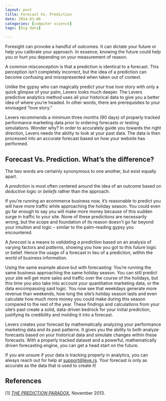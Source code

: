 ```yaml
---
layout: post
title: Forecast Vs. Prediction
date: 2014-03-06
categories: [computer science]
tags: [big data]

---
```


Foresight can provoke a handful of outcomes. It can dictate your future or help you calibrate your approach. In essence, knowing the future could help you or hurt you depending on your measurement of reason.

A common misconception is that a prediction is identical to a forecast. This perception isn’t completely incorrect, but the idea of a prediction can become confusing and misrepresented when taken out of context.

Unlike the gypsy who can magically predict your true love story with only a quick glimpse of your palm, Levers looks much deeper. The Levers predictive analytics method uses all your historical data to give you a better idea of where you’re headed. In other words, there are prerequisites to your envisaged “love story.”

Levers recommends a minimum three months (90 days) of properly tracked performance marketing data prior to ordering forecasts or testing simulations. Wonder why? In order to accurately guide you towards the right direction, Levers needs the ability to look at your past data. The data is then processed into an accurate forecast based on how your website has performed.

Forecast Vs. Prediction. What’s the difference?
---

The two words are certainly synonymous to one another, but exist equally apart.

A *prediction* is most often centered around the idea of an outcome based on *deductive logic* or *beliefs* rather than the approach.

If you’re running an ecommerce business now, it’s reasonable to predict you will have more traffic while approaching the holiday season. You could even go far enough to say you will make more money because of this sudden surge in traffic to your site. None of these predictions are necessarily wrong, but the scope and foundation of its reason doesn’t go far beyond your intuition and logic – similar to the palm-reading gypsy you encountered.

A *forecast* is a means to *validating a prediction* based on an analysis of varying factors and *patterns*, showing you how you got to this future logic or belief. Hence the usage of a forecast in lieu of a prediction, within the world of business information.

Using the same example above but with forecasting: You’re running the same business approaching the same holiday season. You can still predict your site will get more sales and traffic over the course of the holidays, but this time you also take into account your quantitative marketing data, or the data encompassing said logic. You now see that weekdays generate more revenue than weekends, how long the site’s holiday season lasts and even calculate how much more money you could make during this season compared to the rest of the year. These findings and calculations from your site’s past create a solid, data-driven bedrock for your initial prediction, justifying its credibility and molding it into a forecast.

Levers creates your forecast by mathematically analyzing your performance marketing data and its past patterns. It gives you the ability to both analyze forecasts based on your historical data and simulate changes within these forecasts. With a properly tracked dataset and a powerful, mathematically driven forecasting engine, you can get a head start on the future.

If you are unsure if your data is tracking properly in analytics, you can always reach out for help at support@leve.rs. Your forecast is only as accurate as the data that is used to create it!

References
---
[1] [*THE PREDICTION PARADOX*](http://leve.rs/blog/prediction-vs-forecast/), November 2013.